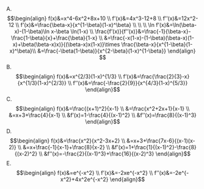 A. $$\begin{align}
f(x)&=x^4-6x^2+8x+10 \\
f’(x)&=4x^3-12+8 \\
f’’(x)&=12x^2-12 \\
f’(x)&=\frac{\beta-x}{x^{1-\beta}(1-x)^\beta} \\ \\
\\
\ln f’(x)&=\ln(\beta-x)-(1-\beta)\ln x-\beta \ln(1-x) \\
\frac{f’(x)}{f’’(x)}&=\frac{-1}{\beta-x}-\frac{1-\beta}{x}+\frac{\beta}{1-x} \\
&=\frac{-x(1-x)-(1-\beta)(\beta-x)(1-x)+\beta(\beta-x)x)}{(\beta-x)x(1-x)}\times \frac{\beta-x}{x^{1-\beta}(1-x)^\beta}\\
&=\frac{-\beta(1-\beta)}{x^{2-\beta}(1-x)^{1-\beta}}
\end{align}
$$
B. $$\begin{align}
f(x)&=x^{2/3}(1-x)^{1/3} \\
f’(x)&=\frac{\frac{2}{3}-x}{x^{1/3}(1-x)^{2/3}} \\
f’’(x)&=\frac{-\frac{2}{9}}{x^{4/3}(1-x)^{5/3}}
\end{align}$$
C. $$\begin{align}
f(x)&=\frac{(x+1)^2}{x-1} \\
&=\frac{x^2+2x+1}{x-1} \\
&=x+3+\frac{4}{x-1} \\
&f’(x)=1-\frac{4}{(x-1)^2} \\
&f’’(x)=\frac{8}{(x-1)^3}
\end{align}$$
D. $$\begin{align}
f(x)&=\frac{x^2}{x^2-3x+2} \\
&=x+3+\frac{7x-6}{(x-1)(x-2)} \\
&=x+\frac{-1}{x-1}+\frac{8}{x-2} \\
&f’(x)=1+\frac{1}{(x-1)^2}-\frac{8}{(x-2)^2} \\
&f’’(x)=-\frac{2}{(x-1)^3}+\frac{16}{(x-2)^3}
\end{align}$$
E. $$\begin{align}
f(x)&=e^{-x^2} \\
f’(x)&=-2xe^{-x^2} \\
f’’(x)&=-2e^{-x^2}+4x^2e^{-x^2}
\end{align}$$
